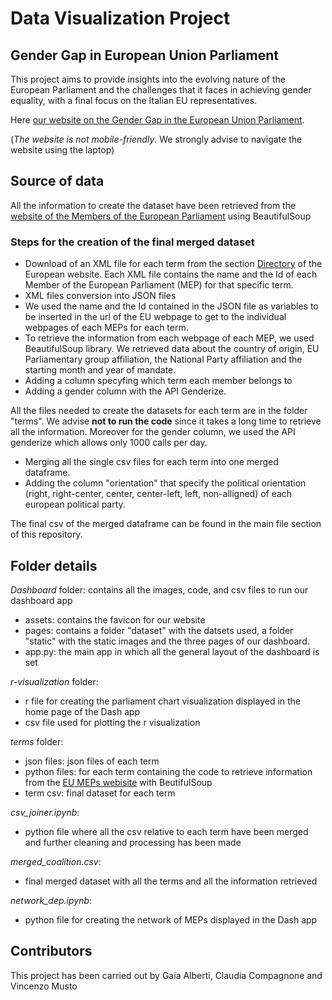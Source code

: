 # Data Visualization Project

## Gender Gap in European Union Parliament

This project aims to provide insights into the evolving nature of the European Parliament and the challenges that it faces in achieving gender equality, with a final focus on the Italian EU representatives.

Here [our website on the Gender Gap in the European Union Parliament](https://gendergap-eu.herokuapp.com/).

(_The website is not mobile-friendly_. We strongly advise to navigate the website using the laptop)

## Source of data
All the information to create the dataset have been retrieved from the [website of the Members of the European Parliament](https://www.europarl.europa.eu/meps/en/home) using BeautifulSoup


### Steps for the creation of the final merged dataset 

- Download of an XML file for each term from the section [Directory](https://www.europarl.europa.eu/meps/en/directory) of the European website. Each XML file contains the name and the Id of each Member of the European Parliament (MEP) for that specific term.
- XML files conversion into JSON files
- We used the name and the Id contained in the JSON file as variables to be inserted in the url of the EU webpage to get to the individual webpages of each MEPs for each term. 
- To retrieve the information from each webpage of each MEP, we used BeautifulSoup library. We retrieved data about the country of origin, EU Parliamentary group affiliation, the National Party affiliation and the starting month and year of mandate.
- Adding a column specyfing which term each member belongs to 
- Adding a gender column with the API Genderize. 

All the files needed to create the datasets for each term are in the folder "terms". We advise **not to run the code** since it takes a long time to retrieve all the information. Moreover for the gender column, we used the API genderize which allows only 1000 calls per day. 

- Merging all the single csv files for each term into one merged dataframe. 
- Adding the column "orientation" that specify the political orientation (right, right-center, center, center-left, left, non-alligned) of each european political party.

The final csv of the merged dataframe can be found in the main file section of this repository.


## Folder details

_Dashboard_ folder: contains all the images, code, and csv files to run our dashboard app
- assets: contains the favicon for our website
- pages: contains a folder "dataset" with the datsets used, a folder "static" with the static images and the three pages of our dashboard. 
- app.py: the main app in which all the general layout of the dashboard is set 

_r-visualization_ folder:
- r file for creating the parliament chart visualization displayed in the home page of the Dash app 
- csv file used for plotting the r visualization

_terms_ folder: 
- json files: json files of each term 
- python files: for each term containing the code to retrieve information from the [EU MEPs webisite](https://www.europarl.europa.eu/meps/en/home) with BeutifulSoup
- term csv: final dataset for each term 

_csv_joiner.ipynb_: 
- python file where all the csv relative to each term have been merged and further cleaning and processing has been made 

_merged_coalition.csv_:
- final merged dataset with all the terms and all the information retrieved

_network_dep.ipynb_:
- python file for creating the network of MEPs displayed in the Dash app



## Contributors
This project has been carried out by Gaia Alberti, Claudia Compagnone and Vincenzo Musto

